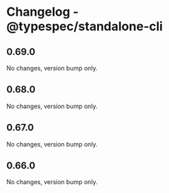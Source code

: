 # Changelog - @typespec/standalone-cli

## 0.69.0

No changes, version bump only.

## 0.68.0

No changes, version bump only.

## 0.67.0

No changes, version bump only.



## 0.66.0

No changes, version bump only.
